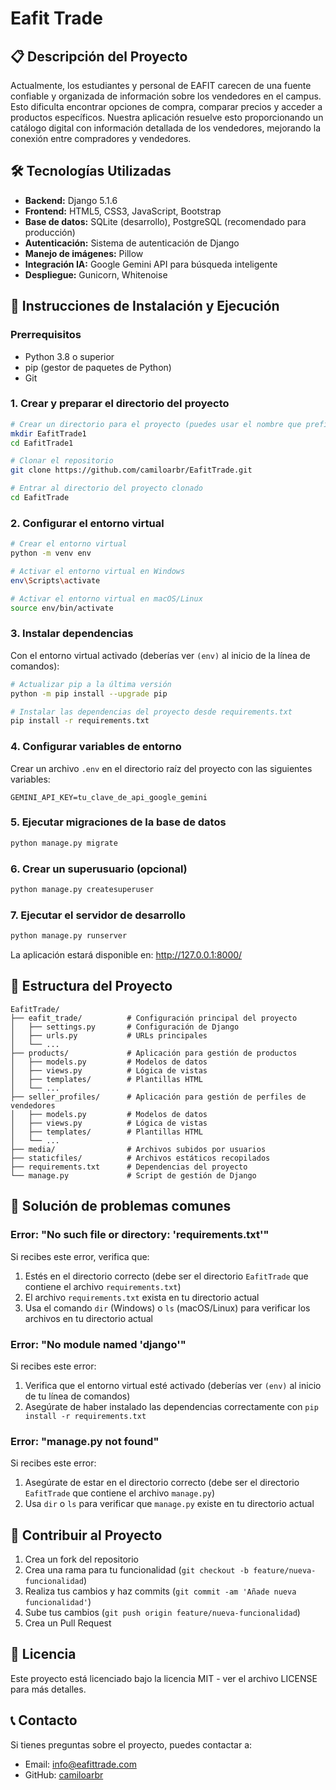 # Eafit Trade 

## 📋 Descripción del Proyecto
Actualmente, los estudiantes y personal de EAFIT carecen de una fuente confiable y organizada de información sobre los vendedores en el campus. Esto dificulta encontrar opciones de compra, comparar precios y acceder a productos específicos. Nuestra aplicación resuelve esto proporcionando un catálogo digital con información detallada de los vendedores, mejorando la conexión entre compradores y vendedores.

## 🛠️ Tecnologías Utilizadas

- **Backend:** Django 5.1.6
- **Frontend:** HTML5, CSS3, JavaScript, Bootstrap
- **Base de datos:** SQLite (desarrollo), PostgreSQL (recomendado para producción)
- **Autenticación:** Sistema de autenticación de Django
- **Manejo de imágenes:** Pillow
- **Integración IA:** Google Gemini API para búsqueda inteligente
- **Despliegue:** Gunicorn, Whitenoise

## 🚀 Instrucciones de Instalación y Ejecución

### Prerrequisitos
- Python 3.8 o superior
- pip (gestor de paquetes de Python)
- Git

### 1. Crear y preparar el directorio del proyecto

```bash
# Crear un directorio para el proyecto (puedes usar el nombre que prefieras)
mkdir EafitTrade1
cd EafitTrade1

# Clonar el repositorio
git clone https://github.com/camiloarbr/EafitTrade.git

# Entrar al directorio del proyecto clonado
cd EafitTrade
```

### 2. Configurar el entorno virtual

```bash
# Crear el entorno virtual
python -m venv env

# Activar el entorno virtual en Windows
env\Scripts\activate

# Activar el entorno virtual en macOS/Linux
source env/bin/activate
```

### 3. Instalar dependencias
Con el entorno virtual activado (deberías ver `(env)` al inicio de la línea de comandos):

```bash
# Actualizar pip a la última versión
python -m pip install --upgrade pip

# Instalar las dependencias del proyecto desde requirements.txt
pip install -r requirements.txt
```

### 4. Configurar variables de entorno
Crear un archivo `.env` en el directorio raíz del proyecto con las siguientes variables:

```
GEMINI_API_KEY=tu_clave_de_api_google_gemini
```

### 5. Ejecutar migraciones de la base de datos

```bash
python manage.py migrate
```

### 6. Crear un superusuario (opcional)

```bash
python manage.py createsuperuser
```

### 7. Ejecutar el servidor de desarrollo

```bash
python manage.py runserver
```

La aplicación estará disponible en: http://127.0.0.1:8000/

## 📂 Estructura del Proyecto

```
EafitTrade/
├── eafit_trade/          # Configuración principal del proyecto
│   ├── settings.py       # Configuración de Django
│   ├── urls.py           # URLs principales
│   └── ...
├── products/             # Aplicación para gestión de productos
│   ├── models.py         # Modelos de datos
│   ├── views.py          # Lógica de vistas
│   ├── templates/        # Plantillas HTML
│   └── ...
├── seller_profiles/      # Aplicación para gestión de perfiles de vendedores
│   ├── models.py         # Modelos de datos
│   ├── views.py          # Lógica de vistas
│   ├── templates/        # Plantillas HTML
│   └── ...
├── media/                # Archivos subidos por usuarios
├── staticfiles/          # Archivos estáticos recopilados
├── requirements.txt      # Dependencias del proyecto
└── manage.py             # Script de gestión de Django
```

## 🔧 Solución de problemas comunes

### Error: "No such file or directory: 'requirements.txt'"
Si recibes este error, verifica que:
1. Estés en el directorio correcto (debe ser el directorio `EafitTrade` que contiene el archivo `requirements.txt`)
2. El archivo `requirements.txt` exista en tu directorio actual
3. Usa el comando `dir` (Windows) o `ls` (macOS/Linux) para verificar los archivos en tu directorio actual

### Error: "No module named 'django'"
Si recibes este error:
1. Verifica que el entorno virtual esté activado (deberías ver `(env)` al inicio de tu línea de comandos)
2. Asegúrate de haber instalado las dependencias correctamente con `pip install -r requirements.txt`

### Error: "manage.py not found"
Si recibes este error:
1. Asegúrate de estar en el directorio correcto (debe ser el directorio `EafitTrade` que contiene el archivo `manage.py`)
2. Usa `dir` o `ls` para verificar que `manage.py` existe en tu directorio actual

## 👥 Contribuir al Proyecto

1. Crea un fork del repositorio
2. Crea una rama para tu funcionalidad (`git checkout -b feature/nueva-funcionalidad`)
3. Realiza tus cambios y haz commits (`git commit -am 'Añade nueva funcionalidad'`)
4. Sube tus cambios (`git push origin feature/nueva-funcionalidad`)
5. Crea un Pull Request

## 📜 Licencia

Este proyecto está licenciado bajo la licencia MIT - ver el archivo LICENSE para más detalles.

## 📞 Contacto

Si tienes preguntas sobre el proyecto, puedes contactar a:
- Email: info@eafittrade.com
- GitHub: [camiloarbr](https://github.com/camiloarbr/EafitTrade)

